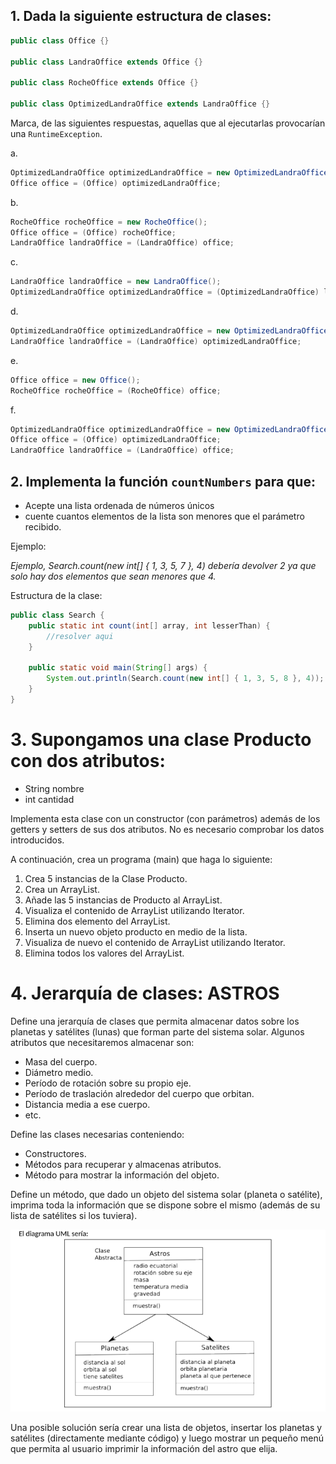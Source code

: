 
## 1. Dada la siguiente estructura de clases:

``` java
public class Office {}

public class LandraOffice extends Office {}

public class RocheOffice extends Office {}

public class OptimizedLandraOffice extends LandraOffice {}
```


Marca, de las siguientes respuestas, aquellas que al ejecutarlas provocarían una `RuntimeException`.


a. 
``` java
OptimizedLandraOffice optimizedLandraOffice = new OptimizedLandraOffice();
Office office = (Office) optimizedLandraOffice;
```

b. 
``` java
RocheOffice rocheOffice = new RocheOffice();
Office office = (Office) rocheOffice;
LandraOffice landraOffice = (LandraOffice) office;
```

c.
``` java
LandraOffice landraOffice = new LandraOffice();
OptimizedLandraOffice optimizedLandraOffice = (OptimizedLandraOffice) landraOffice;
```

d.
``` java
OptimizedLandraOffice optimizedLandraOffice = new OptimizedLandraOffice();
LandraOffice landraOffice = (LandraOffice) optimizedLandraOffice;
```

e.
``` java
Office office = new Office();
RocheOffice rocheOffice = (RocheOffice) office;
```

f.
``` java
OptimizedLandraOffice optimizedLandraOffice = new OptimizedLandraOffice();
Office office = (Office) optimizedLandraOffice;
LandraOffice landraOffice = (LandraOffice) office;
```



## 2. Implementa la función `countNumbers` para que:
- Acepte una lista ordenada de números únicos 
- cuente cuantos elementos de la lista son menores que el parámetro recibido.


Ejemplo: 

*Ejemplo, Search.count(new int[] { 1, 3, 5, 7 }, 4) debería devolver 2 ya que solo hay dos elementos que sean menores que 4.*

Estructura de la clase:

``` java
public class Search {
    public static int count(int[] array, int lesserThan) {
        //resolver aqui
    }
    
    public static void main(String[] args) {
        System.out.println(Search.count(new int[] { 1, 3, 5, 8 }, 4));
    }
}

```



# 3. Supongamos una clase Producto con dos atributos:
- String nombre
- int cantidad

Implementa esta clase con un constructor (con parámetros) además de los getters y setters de sus dos atributos. No es necesario comprobar los datos introducidos.

A continuación, crea un programa (main) que haga lo siguiente:
1. Crea 5 instancias de la Clase Producto.
2. Crea un ArrayList.
3. Añade las 5 instancias de Producto al ArrayList.
4. Visualiza el contenido de ArrayList utilizando Iterator.
5. Elimina dos elemento del ArrayList.
6. Inserta un nuevo objeto producto en medio de la lista.
7. Visualiza de nuevo el contenido de ArrayList utilizando Iterator.
8. Elimina todos los valores del ArrayList.




# 4. Jerarquía de clases: ASTROS
Define una jerarquía de clases que permita almacenar datos sobre los planetas y satélites (lunas) que forman parte del sistema solar.
Algunos atributos que necesitaremos almacenar son:
-  Masa del cuerpo.
-  Diámetro medio.
-  Período de rotación sobre su propio eje.
-  Período de traslación alrededor del cuerpo que orbitan.
-  Distancia media a ese cuerpo.
-  etc.

Define las clases necesarias conteniendo:
-  Constructores.
-  Métodos para recuperar y almacenas atributos.
-  Método para mostrar la información del objeto.

Define un método, que dado un objeto del sistema solar (planeta o satélite), imprima toda la información que se dispone sobre el mismo (además de su lista de satélites si los tuviera).

![uml](./programacion04-uml.png)

Una posible solución sería crear una lista de objetos, insertar los planetas y satélites (directamente mediante código) y luego mostrar un pequeño menú que permita al
usuario imprimir la información del astro que elija.




